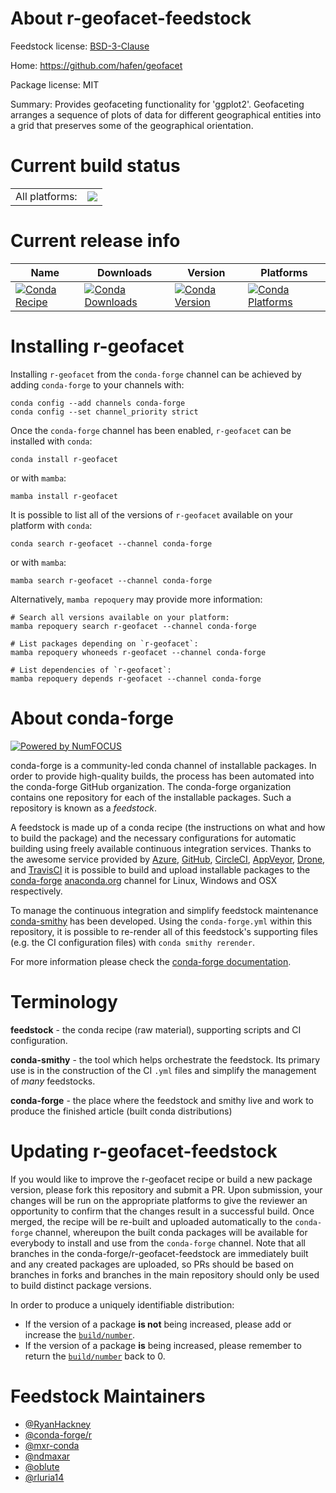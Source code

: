 About r-geofacet-feedstock
==========================

Feedstock license: [BSD-3-Clause](https://github.com/conda-forge/r-geofacet-feedstock/blob/main/LICENSE.txt)

Home: https://github.com/hafen/geofacet

Package license: MIT

Summary: Provides geofaceting functionality for 'ggplot2'. Geofaceting arranges a sequence of plots of data for different geographical entities into a grid that preserves some of the geographical orientation.

Current build status
====================


<table><tr><td>All platforms:</td>
    <td>
      <a href="https://dev.azure.com/conda-forge/feedstock-builds/_build/latest?definitionId=10749&branchName=main">
        <img src="https://dev.azure.com/conda-forge/feedstock-builds/_apis/build/status/r-geofacet-feedstock?branchName=main">
      </a>
    </td>
  </tr>
</table>

Current release info
====================

| Name | Downloads | Version | Platforms |
| --- | --- | --- | --- |
| [![Conda Recipe](https://img.shields.io/badge/recipe-r--geofacet-green.svg)](https://anaconda.org/conda-forge/r-geofacet) | [![Conda Downloads](https://img.shields.io/conda/dn/conda-forge/r-geofacet.svg)](https://anaconda.org/conda-forge/r-geofacet) | [![Conda Version](https://img.shields.io/conda/vn/conda-forge/r-geofacet.svg)](https://anaconda.org/conda-forge/r-geofacet) | [![Conda Platforms](https://img.shields.io/conda/pn/conda-forge/r-geofacet.svg)](https://anaconda.org/conda-forge/r-geofacet) |

Installing r-geofacet
=====================

Installing `r-geofacet` from the `conda-forge` channel can be achieved by adding `conda-forge` to your channels with:

```
conda config --add channels conda-forge
conda config --set channel_priority strict
```

Once the `conda-forge` channel has been enabled, `r-geofacet` can be installed with `conda`:

```
conda install r-geofacet
```

or with `mamba`:

```
mamba install r-geofacet
```

It is possible to list all of the versions of `r-geofacet` available on your platform with `conda`:

```
conda search r-geofacet --channel conda-forge
```

or with `mamba`:

```
mamba search r-geofacet --channel conda-forge
```

Alternatively, `mamba repoquery` may provide more information:

```
# Search all versions available on your platform:
mamba repoquery search r-geofacet --channel conda-forge

# List packages depending on `r-geofacet`:
mamba repoquery whoneeds r-geofacet --channel conda-forge

# List dependencies of `r-geofacet`:
mamba repoquery depends r-geofacet --channel conda-forge
```


About conda-forge
=================

[![Powered by
NumFOCUS](https://img.shields.io/badge/powered%20by-NumFOCUS-orange.svg?style=flat&colorA=E1523D&colorB=007D8A)](https://numfocus.org)

conda-forge is a community-led conda channel of installable packages.
In order to provide high-quality builds, the process has been automated into the
conda-forge GitHub organization. The conda-forge organization contains one repository
for each of the installable packages. Such a repository is known as a *feedstock*.

A feedstock is made up of a conda recipe (the instructions on what and how to build
the package) and the necessary configurations for automatic building using freely
available continuous integration services. Thanks to the awesome service provided by
[Azure](https://azure.microsoft.com/en-us/services/devops/), [GitHub](https://github.com/),
[CircleCI](https://circleci.com/), [AppVeyor](https://www.appveyor.com/),
[Drone](https://cloud.drone.io/welcome), and [TravisCI](https://travis-ci.com/)
it is possible to build and upload installable packages to the
[conda-forge](https://anaconda.org/conda-forge) [anaconda.org](https://anaconda.org/)
channel for Linux, Windows and OSX respectively.

To manage the continuous integration and simplify feedstock maintenance
[conda-smithy](https://github.com/conda-forge/conda-smithy) has been developed.
Using the ``conda-forge.yml`` within this repository, it is possible to re-render all of
this feedstock's supporting files (e.g. the CI configuration files) with ``conda smithy rerender``.

For more information please check the [conda-forge documentation](https://conda-forge.org/docs/).

Terminology
===========

**feedstock** - the conda recipe (raw material), supporting scripts and CI configuration.

**conda-smithy** - the tool which helps orchestrate the feedstock.
                   Its primary use is in the construction of the CI ``.yml`` files
                   and simplify the management of *many* feedstocks.

**conda-forge** - the place where the feedstock and smithy live and work to
                  produce the finished article (built conda distributions)


Updating r-geofacet-feedstock
=============================

If you would like to improve the r-geofacet recipe or build a new
package version, please fork this repository and submit a PR. Upon submission,
your changes will be run on the appropriate platforms to give the reviewer an
opportunity to confirm that the changes result in a successful build. Once
merged, the recipe will be re-built and uploaded automatically to the
`conda-forge` channel, whereupon the built conda packages will be available for
everybody to install and use from the `conda-forge` channel.
Note that all branches in the conda-forge/r-geofacet-feedstock are
immediately built and any created packages are uploaded, so PRs should be based
on branches in forks and branches in the main repository should only be used to
build distinct package versions.

In order to produce a uniquely identifiable distribution:
 * If the version of a package **is not** being increased, please add or increase
   the [``build/number``](https://docs.conda.io/projects/conda-build/en/latest/resources/define-metadata.html#build-number-and-string).
 * If the version of a package **is** being increased, please remember to return
   the [``build/number``](https://docs.conda.io/projects/conda-build/en/latest/resources/define-metadata.html#build-number-and-string)
   back to 0.

Feedstock Maintainers
=====================

* [@RyanHackney](https://github.com/RyanHackney/)
* [@conda-forge/r](https://github.com/conda-forge/r/)
* [@mxr-conda](https://github.com/mxr-conda/)
* [@ndmaxar](https://github.com/ndmaxar/)
* [@oblute](https://github.com/oblute/)
* [@rluria14](https://github.com/rluria14/)

